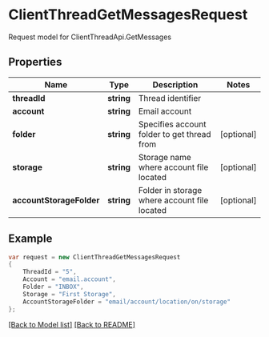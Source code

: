 
# ClientThreadGetMessagesRequest

Request model for ClientThreadApi.GetMessages

## Properties

Name | Type | Description  | Notes
------------- | ------------- | ------------- | -------------
**threadId** |**string**|Thread identifier |
**account** |**string**|Email account |
**folder** |**string**|Specifies account folder to get thread from              |[optional] 
**storage** |**string**|Storage name where account file located |[optional] 
**accountStorageFolder** |**string**|Folder in storage where account file located |[optional] 

## Example
```csharp
var request = new ClientThreadGetMessagesRequest
{ 
    ThreadId = "5",
    Account = "email.account",
    Folder = "INBOX",
    Storage = "First Storage",
    AccountStorageFolder = "email/account/location/on/storage"
};
```

[[Back to Model list]](Models.md) [[Back to README]](README.md)
